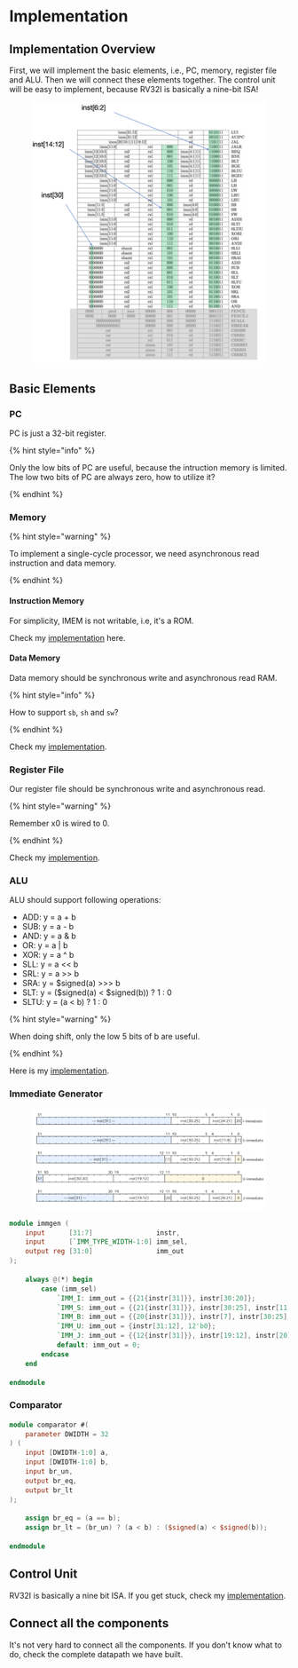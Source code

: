 # Implementation

## Implementation Overview

First, we will implement the basic elements, i.e., PC, memory, register file and ALU.
Then we will connect these elements together. The control unit will be easy to implement,
because RV32I is basically a nine-bit ISA!

<figure><img src="../../.gitbook/assets/nine-bits.png" alt=""><figcaption></figcaption></figure>

## Basic Elements

### PC

PC is just a 32-bit register.

{% hint style="info" %}

Only the low bits of PC are useful, because the intruction memory is limited.
The low two bits of PC are always zero, how to utilize it?

{% endhint %}

### Memory

{% hint style="warning" %}

To implement a single-cycle processor, we need asynchronous
read instruction and data memory.

{% endhint %}

#### Instruction Memory

For simplicity, IMEM is not writable, i.e, it's a ROM.

Check my [implementation](https://github.com/byrzhm/SimpleRV/blob/main/single-cycle/src/imem.sv) here.

#### Data Memory

Data memory should be synchronous write and asynchronous read RAM.

{% hint style="info" %}

How to support `sb`, `sh` and `sw`?

{% endhint %}

Check my [implementation](https://github.com/byrzhm/SimpleRV/blob/main/single-cycle/src/dmem.sv).

### Register File

Our register file should be synchronous write and asynchronous read.

{% hint style="warning" %}

Remember x0 is wired to 0.

{% endhint %}

Check my [implemention](https://github.com/byrzhm/SimpleRV/blob/main/single-cycle/src/register_file.sv).

### ALU

ALU should support following operations:

* ADD:  y = a + b
* SUB:  y = a - b
* AND:  y = a & b
* OR:   y = a | b
* XOR:  y = a ^ b
* SLL:  y = a << b
* SRL:  y = a >> b
* SRA:  y = $signed(a) >>> b
* SLT:  y = ($signed(a) < $signed(b)) ? 1 : 0
* SLTU: y = (a < b) ? 1 : 0

{% hint style="warning" %}

When doing shift, only the low 5 bits of b are useful.

{% endhint %}

Here is my [implementation](https://github.com/byrzhm/SimpleRV/blob/main/single-cycle/src/alu.sv).

### Immediate Generator

<figure><img src="../../.gitbook/assets/all-immediate.png" alt=""><figcaption></figcaption></figure>

```verilog
module immgen (
    input      [31:7]                instr,
    input      [`IMM_TYPE_WIDTH-1:0] imm_sel,
    output reg [31:0]                imm_out
);

    always @(*) begin
        case (imm_sel)
            `IMM_I: imm_out = {{21{instr[31]}}, instr[30:20]};
            `IMM_S: imm_out = {{21{instr[31]}}, instr[30:25], instr[11:7]};
            `IMM_B: imm_out = {{20{instr[31]}}, instr[7], instr[30:25], instr[11:8], 1'b0};
            `IMM_U: imm_out = {instr[31:12], 12'b0};
            `IMM_J: imm_out = {{12{instr[31]}}, instr[19:12], instr[20], instr[30:21], 1'b0};
            default: imm_out = 0;
        endcase
    end

endmodule
```

### Comparator

```verilog
module comparator #(
    parameter DWIDTH = 32
) (
    input [DWIDTH-1:0] a,
    input [DWIDTH-1:0] b,
    input br_un,
    output br_eq,
    output br_lt
);

    assign br_eq = (a == b);
    assign br_lt = (br_un) ? (a < b) : ($signed(a) < $signed(b));

endmodule
```

## Control Unit

RV32I is basically a nine bit ISA. If you get stuck, check my [implementation](https://github.com/byrzhm/SimpleRV/blob/main/single-cycle/src/controller.sv).

## Connect all the components

It's not very hard to connect all the components. If you don't know what to do,
check the complete datapath we have built.
